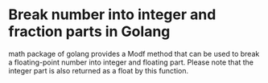 # Break number into integer and fraction parts in Golang
math package of golang provides a Modf method that can be used to break a floating-point number into integer and floating part. Please note that the integer part is also returned as a float by this function.

